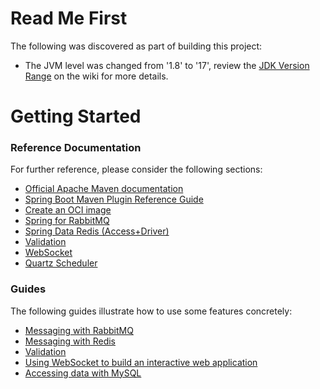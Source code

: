# Read Me First

The following was discovered as part of building this project:

* The JVM level was changed from '1.8' to '17', review
  the [JDK Version Range](https://github.com/spring-projects/spring-framework/wiki/Spring-Framework-Versions#jdk-version-range)
  on the wiki for more details.

# Getting Started

### Reference Documentation

For further reference, please consider the following sections:

* [Official Apache Maven documentation](https://maven.apache.org/guides/index.html)
* [Spring Boot Maven Plugin Reference Guide](https://docs.spring.io/spring-boot/docs/3.0.5/maven-plugin/reference/html/)
* [Create an OCI image](https://docs.spring.io/spring-boot/docs/3.0.5/maven-plugin/reference/html/#build-image)
* [Spring for RabbitMQ](https://docs.spring.io/spring-boot/docs/3.0.5/reference/htmlsingle/#messaging.amqp)
* [Spring Data Redis (Access+Driver)](https://docs.spring.io/spring-boot/docs/3.0.5/reference/htmlsingle/#data.nosql.redis)
* [Validation](https://docs.spring.io/spring-boot/docs/3.0.5/reference/htmlsingle/#io.validation)
* [WebSocket](https://docs.spring.io/spring-boot/docs/3.0.5/reference/htmlsingle/#messaging.websockets)
* [Quartz Scheduler](https://docs.spring.io/spring-boot/docs/3.0.5/reference/htmlsingle/#io.quartz)

### Guides

The following guides illustrate how to use some features concretely:

* [Messaging with RabbitMQ](https://spring.io/guides/gs/messaging-rabbitmq/)
* [Messaging with Redis](https://spring.io/guides/gs/messaging-redis/)
* [Validation](https://spring.io/guides/gs/validating-form-input/)
* [Using WebSocket to build an interactive web application](https://spring.io/guides/gs/messaging-stomp-websocket/)
* [Accessing data with MySQL](https://spring.io/guides/gs/accessing-data-mysql/)

